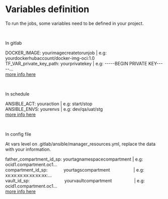 # Variables definition

To run the jobs, some variables need to be defined in your project.

<br>

In gitlab

DOCKER_IMAGE: yourimagecreatetorunjob   | e.g: yourdockerhubaccount/docker-img-oci:1.0  
TF_VAR_private_key_path: yourprivatekey | e.g: -----BEGIN PRIVATE KEY-----...  
[more info here](https://docs.gitlab.com/ee/ci/variables/#for-a-project)

<br>

In schedule

ANSIBLE_ACT: youraction | e.g: start/stop  
ANSIBLE_ENVS: yourenvs  | e.g: dev/qa/uat/stg  
[more info here](https://docs.gitlab.com/ee/ci/pipelines/schedules.html#add-a-pipeline-schedule)

<br>

In config file

At vars level on .gitlab/ansible/manager_resources.yml, replace the data with your information.

father_compartment_id_sp: yourtagnamespacecompartment | e.g: ocid1.compartment.oc1...  
compartment_id_sp: &nbsp;&nbsp;&nbsp;&nbsp;&nbsp;&nbsp;&nbsp;&nbsp;&nbsp;&nbsp;&nbsp;&nbsp;yourtagscompartment &nbsp;&nbsp;&nbsp;&nbsp;&nbsp;&nbsp;&nbsp;&nbsp;&nbsp;&nbsp;&nbsp;&nbsp;&nbsp;&nbsp;&nbsp;&nbsp;&nbsp; | e.g: xx:xx:xx:xx:xx:xx:xx:...  
vault_id_sp: &nbsp;&nbsp;&nbsp;&nbsp;&nbsp;&nbsp;&nbsp;&nbsp;&nbsp;&nbsp;&nbsp;&nbsp;&nbsp;&nbsp;&nbsp;&nbsp;&nbsp;&nbsp;&nbsp;&nbsp;&nbsp;&nbsp;&nbsp;&nbsp;&nbsp;&nbsp;&nbsp;yourvaultcompartment &nbsp;&nbsp;&nbsp;&nbsp;&nbsp;&nbsp;&nbsp;&nbsp;&nbsp;&nbsp;&nbsp;&nbsp;&nbsp;&nbsp;&nbsp;&nbsp; | e.g: ocid1.compartment.oc1...  
[more info here](https://docs.ansible.com/ansible/latest/playbook_guide/playbooks_variables.html#defining-variables-in-a-play)